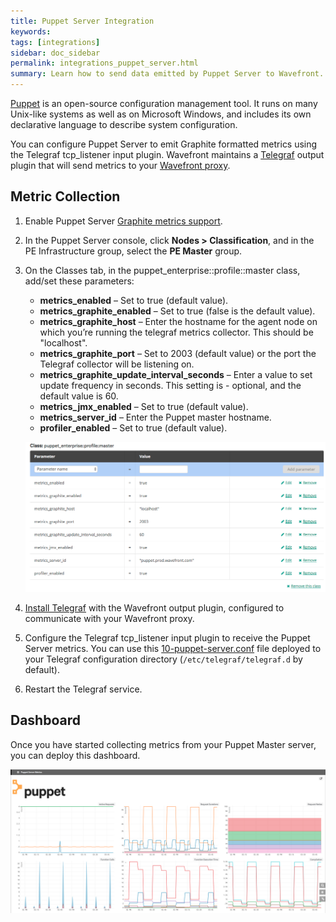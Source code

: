 ```yaml
---
title: Puppet Server Integration
keywords:
tags: [integrations]
sidebar: doc_sidebar
permalink: integrations_puppet_server.html
summary: Learn how to send data emitted by Puppet Server to Wavefront.
---
```

[Puppet](https://puppet.com/) is an open-source configuration management tool. It runs on many Unix-like systems as well as on Microsoft Windows, and includes its own declarative language to describe system configuration.
 
You can configure Puppet Server to emit Graphite formatted metrics using the Telegraf tcp_listener input plugin. Wavefront maintains a [Telegraf](integrations_telegraf.html) output plugin that will send metrics to your [Wavefront proxy](proxies_managing.html).
 
## Metric Collection

1. Enable Puppet Server [Graphite metrics support](https://docs.puppet.com/pe/latest/puppet_server_metrics.html#enabling-puppet-servers-graphite-support).
  1. In the Puppet Server console, click **Nodes > Classification**, and in the PE Infrastructure group, select the **PE Master** group.
  1. On the Classes tab, in the puppet_enterprise::profile::master class, add/set these parameters:
      - **metrics_enabled** – Set to true (default value).
      - **metrics_graphite_enabled** – Set to true (false is the default value).
      - **metrics_graphite_host** – Enter the hostname for the agent node on which you’re running the telegraf metrics collector.  This should be "localhost".
      - **metrics_graphite_port** – Set to 2003 (default value) or the port the Telegraf collector will be listening on.
      - **metrics_graphite_update_interval_seconds** – Enter a value to set update frequency in seconds. This setting is - optional, and the default value is 60.
      - **metrics_jmx_enabled** – Set to true (default value).
      - **metrics_server_id** – Enter the Puppet master hostname.
      - **profiler_enabled** – Set to true (default value).

      ![puppet_profile](images/puppet_profile.png)
1. [Install Telegraf](integrations_telegraf.html) with the Wavefront output plugin, configured to communicate with your Wavefront proxy.
1. Configure the Telegraf tcp_listener input plugin to receive the Puppet Server metrics. You can use this [10-puppet-server.conf](https://raw.githubusercontent.com/wavefrontHQ/integrations/master/puppet/telegraf/10-puppet-server.conf) file deployed to your Telegraf configuration directory (`/etc/telegraf/telegraf.d` by default).
1. Restart the Telegraf service.
 
## Dashboard
Once you have started collecting metrics from your Puppet Master server, you can deploy this dashboard.

![db puppet](images/db_puppet.png)


